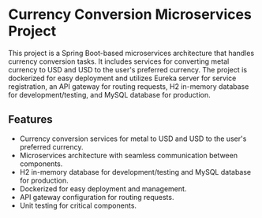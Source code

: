 # Currency Conversion Microservices Project

This project is a Spring Boot-based microservices architecture that handles currency conversion tasks. It includes services for converting metal currency to USD and USD to the user's preferred currency. The project is dockerized for easy deployment and utilizes Eureka server for service registration, an API gateway for routing requests, H2 in-memory database for development/testing, and MySQL database for production.

## Features

* Currency conversion services for metal to USD and USD to the user's preferred currency.
* Microservices architecture with seamless communication between components.
* H2 in-memory database for development/testing and MySQL database for production.
* Dockerized for easy deployment and management.
* API gateway configuration for routing requests.
* Unit testing for critical components.
